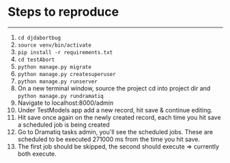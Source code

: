 # Steps to reproduce

------

1. `cd djdabortbug`
2. `source venv/bin/activate`
3. `pip install -r requirements.txt`
4. `cd testAbort`
5. `python manage.py migrate`
6. `python manage.py createsuperuser`
7. `python manage.py runserver`
8. On a new terminal window, source the project cd into project dir and `python manage.py rundramatiq`
9. Navigate to localhost:8000/admin
10. Under TestModels app add a new record, hit save & continue editing.
11. Hit save once again on the newly created record, each time you hit save a scheduled job is being created
12. Go to Dramatiq tasks admin, you'll see the scheduled jobs. These are scheduled to be executed 271000 ms from the time you hit save.
13. The first job should be skipped, the second should execute => currently both execute.
